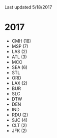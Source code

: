 Last updated 5/18/2017

# 2017
* CMH (18)
* MSP (7)
* LAS (2)
* ATL (3)
* MCO
* SEA (6)
* STL
* ORD
* LAX (2)
* BUR
* SLC
* DTW
* DEN
* IND
* RDU (2)
* SJC (4)
* CLT (2)
* JFK (2)
